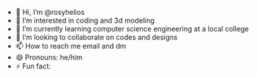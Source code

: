 - 👋 Hi, I’m @rosyhelios
- 👀 I’m interested in coding and 3d modeling
- 🌱 I’m currently learning computer science engineering at a local college
- 💞️ I’m looking to collaborate on codes and designs
- 📫 How to reach me email and dm
- 😄 Pronouns: he/him
- ⚡ Fun fact: 

<!---
rosyhelios/rosyhelios is a ✨ special ✨ repository because its `README.md` (this file) appears on your GitHub profile.
You can click the Preview link to take a look at your changes.
--->
